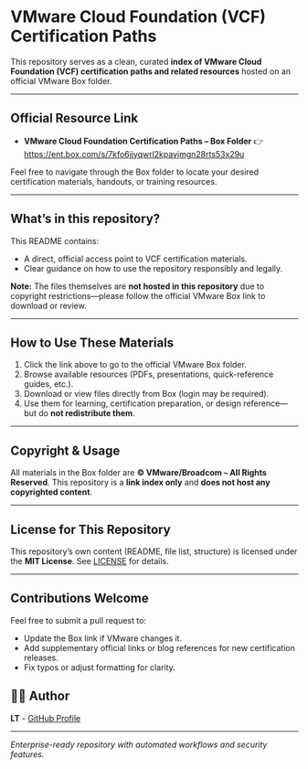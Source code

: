 # VMware Cloud Foundation (VCF) Certification Paths

This repository serves as a clean, curated **index of VMware Cloud Foundation (VCF) certification paths and related resources** hosted on an official VMware Box folder.

---

##  Official Resource Link

- **VMware Cloud Foundation Certification Paths – Box Folder**
  👉 https://ent.box.com/s/7kfo6jjyqwrl2kpavjmgn28rts53x29u

Feel free to navigate through the Box folder to locate your desired certification materials, handouts, or training resources.

---

##  What’s in this repository?

This README contains:
- A direct, official access point to VCF certification materials.
- Clear guidance on how to use the repository responsibly and legally.

**Note:** The files themselves are **not hosted in this repository** due to copyright restrictions—please follow the official VMware Box link to download or review.

---

##  How to Use These Materials

1. Click the link above to go to the official VMware Box folder.
2. Browse available resources (PDFs, presentations, quick-reference guides, etc.).
3. Download or view files directly from Box (login may be required).
4. Use them for learning, certification preparation, or design reference—but do **not redistribute them**.

---

##  Copyright & Usage

All materials in the Box folder are **© VMware/Broadcom – All Rights Reserved**. This repository is a **link index only** and **does not host any copyrighted content**.

---

##  License for This Repository

This repository’s own content (README, file list, structure) is licensed under the **MIT License**. See [LICENSE](./LICENSE) for details.

---

##  Contributions Welcome

Feel free to submit a pull request to:
- Update the Box link if VMware changes it.
- Add supplementary official links or blog references for new certification releases.
- Fix typos or adjust formatting for clarity.

## 👨‍💻 Author

**LT** - [GitHub Profile](https://github.com/uldyssian-sh)

---

*Enterprise-ready repository with automated workflows and security features.*
